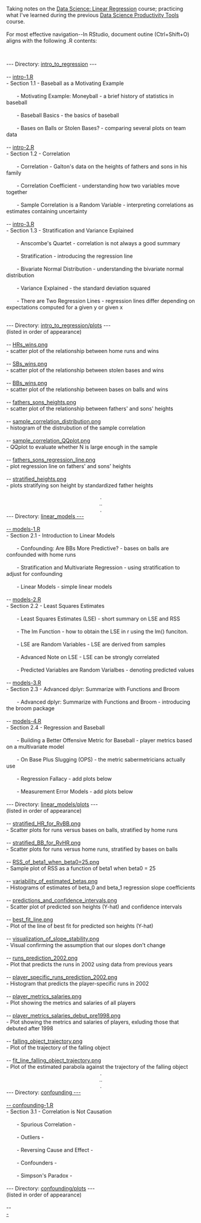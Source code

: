 <p>Taking notes on the <a href="https://www.edx.org/course/data-science-linear-regression">Data Science: Linear Regression</a> course; practicing what I've learned during the previous <a href="https://www.edx.org/course/data-science-productivity-tools">Data Science Productivity Tools</a> course.<br>
<br>
For most effective navigation--In RStudio, document outine (Ctrl+Shift+O) aligns with the following .R contents:<br></p>
<br>
<p>--- Directory: <a href="https://github.com/DiaLeor/linear-regression/blob/main/intro_to_regression">intro_to_regression</a> ---<br>
<br>
-- <a href="https://github.com/DiaLeor/linear-regression/blob/main/intro_to_regression/intro-1.R">intro-1.R</a><br>
- Section 1.1 - Baseball as a Motivating Example<br>
<br>
&emsp;&emsp;- Motivating Example: Moneyball - a brief history of statistics in baseball<br>
&emsp;&emsp;<br>
&emsp;&emsp;- Baseball Basics - the basics of baseball<br>
&emsp;&emsp;<br>
&emsp;&emsp;- Bases on Balls or Stolen Bases? - comparing several plots on team data<br>
&emsp;&emsp;<br>
-- <a href="https://github.com/DiaLeor/linear-regression/blob/main/intro_to_regression/intro-2.R">intro-2.R</a><br>
- Section 1.2 - Correlation<br>
<br>
&emsp;&emsp;- Correlation - Galton's data on the heights of fathers and sons in his family<br>
&emsp;&emsp;<br>
&emsp;&emsp;- Correlation Coefficient - understanding how two variables move together<br>
&emsp;&emsp;<br>
&emsp;&emsp;- Sample Correlation is a Random Variable - interpreting correlations as estimates containing uncertainty<br>
&emsp;&emsp;<br>
-- <a href="https://github.com/DiaLeor/linear-regression/blob/main/intro_to_regression/intro-3.R">intro-3.R</a><br>
- Section 1.3 - Stratification and Variance Explained<br>
&emsp;&emsp;<br>
&emsp;&emsp;- Anscombe's Quartet - correlation is not always a good summary<br>
&emsp;&emsp;<br>
&emsp;&emsp;- Stratification - introducing the regression line<br>
&emsp;&emsp;<br>
&emsp;&emsp;- Bivariate Normal Distribution - understanding the bivariate normal distribution<br>
&emsp;&emsp;<br>
&emsp;&emsp;- Variance Explained - the standard deviation squared<br>
&emsp;&emsp;<br>
&emsp;&emsp;- There are Two Regression Lines - regression lines differ depending on expectations computed for a given y or given x<br>
&emsp;&emsp;<br></p>
<p>--- Directory: <a href="https://github.com/DiaLeor/linear-regression/tree/main/intro_to_regression/plots">intro_to_regression/plots</a> ---<br>
(listed in order of appearance)<br>
<br>
-- <a href="https://github.com/DiaLeor/linear-regression/tree/main/intro_to_regression/plots/HRs_wins.png">HRs_wins.png</a><br>
- scatter plot of the relationship between home runs and wins<br>
<br>
-- <a href="https://github.com/DiaLeor/linear-regression/tree/main/intro_to_regression/plots/SBs_wins.png">SBs_wins.png</a><br>
- scatter plot of the relationship between stolen bases and wins<br>
<br>
-- <a href="https://github.com/DiaLeor/linear-regression/tree/main/intro_to_regression/plots/BBs_wins.png">BBs_wins.png</a><br>
- scatter plot of the relationship between bases on balls and wins<br>
<br>
-- <a href="https://github.com/DiaLeor/linear-regression/tree/main/intro_to_regression/plots/fathers_sons_heights.png">fathers_sons_heights.png</a><br>
- scatter plot of the relationship between fathers' and sons' heights<br>
<br>
-- <a href="https://github.com/DiaLeor/linear-regression/tree/main/intro_to_regression/plots/sample_correlation_distribution.png">sample_correlation_distribution.png</a><br>
- histogram of the distrubution of the sample correlation<br>
<br>
-- <a href="https://github.com/DiaLeor/linear-regression/tree/main/intro_to_regression/plots/sample_correlation_QQplot.png">sample_correlation_QQplot.png</a><br>
- QQplot to evaluate whether N is large enough in the sample<br>
<br>
-- <a href="https://github.com/DiaLeor/linear-regression/tree/main/intro_to_regression/plots/fathers_sons_regression_line.png">fathers_sons_regression_line.png</a><br>
- plot regression line on fathers' and sons' heights<br>
<br>
-- <a href="https://github.com/DiaLeor/linear-regression/tree/main/intro_to_regression/plots/stratified_heights.png">stratified_heights.png</a><br>
- plots stratifying son height by standardized father heights<br></p>
<center>.<br>
..<br>
.<br></center>
--- Directory: <a href="https://github.com/DiaLeor/linear-regression/tree/main/intro_to_regression/plots/linear_models.png">linear_models ---<br>
<br>
-- <a href="https://github.com/DiaLeor/linear-regression/blob/main/linear_models/models-1.R">models-1.R</a><br>
- Section 2.1 - Introduction to Linear Models<br>
<br>
&emsp;&emsp;- Confounding: Are BBs More Predictive? - bases on balls are confounded with home runs<br>
&emsp;&emsp;<br>
&emsp;&emsp;- Stratification and Multivariate Regression - using stratification to adjust for confounding<br>
&emsp;&emsp;<br>
&emsp;&emsp;- Linear Models - simple linear models<br>
&emsp;&emsp;<br>
-- <a href="https://github.com/DiaLeor/linear-regression/blob/main/linear_models/models-2.R">models-2.R</a><br>
- Section 2.2 - Least Squares Estimates<br>
<br>
&emsp;&emsp;- Least Squares Estimates (LSE) - short summary on LSE and RSS<br>
&emsp;&emsp;<br>
&emsp;&emsp;- The lm Function - how to obtain the LSE in r using the lm() funciton.<br>
&emsp;&emsp;<br>
&emsp;&emsp;- LSE are Random Variables - LSE are derived from samples<br>
&emsp;&emsp;<br>
&emsp;&emsp;- Advanced Note on LSE - LSE can be strongly correlated<br>
&emsp;&emsp;<br>
&emsp;&emsp;- Predicted Variables are Random Varialbes - denoting predicted values<br>
&emsp;&emsp;<br>
-- <a href="https://github.com/DiaLeor/linear-regression/blob/main/linear_models/models-3.R">models-3.R</a><br>
- Section 2.3 - Advanced dplyr: Summarize with Functions and Broom<br>
<br>
&emsp;&emsp;- Advanced dplyr: Summarize with Functions and Broom - introducing the broom package<br>
<br>
-- <a href="https://github.com/DiaLeor/linear-regression/blob/main/linear_models/models-4.R">models-4.R</a><br>
- Section 2.4 - Regression and Baseball<br>
<br>
&emsp;&emsp;- Building a Better Offensive Metric for Baseball - player metrics based on a multivariate model<br>
&emsp;&emsp;<br>
&emsp;&emsp;- On Base Plus Slugging (OPS) - the metric sabermetricians actually use<br>
&emsp;&emsp;<br>
&emsp;&emsp;- Regression Fallacy - add plots below<br>
&emsp;&emsp;<br>
&emsp;&emsp;- Measurement Error Models - add plots below<br>
&emsp;&emsp;<br>
--- Directory: <a href="https://github.com/DiaLeor/linear-regression/tree/main/linear_models/plots">linear_models/plots</a> ---<br>
(listed in order of appearance)<br>
<br>
-- <a href="https://github.com/DiaLeor/linear-regression/tree/main/linear_models/plots/stratified_HR_for_RvBB.png">stratified_HR_for_RvBB.png</a><br>
- Scatter plots for runs versus bases on balls, stratified by home runs<br>
<br>
-- <a href="https://github.com/DiaLeor/linear-regression/tree/main/linear_models/plots/stratified_BB_for_RvHR.png">stratified_BB_for_RvHR.png</a><br>
- Scatter plots for runs versus home runs, stratified by bases on balls<br>
<br>
-- <a href="https://github.com/DiaLeor/linear-regression/tree/main/linear_models/plots/RSS_of_beta1_when_beta0=25.png">RSS_of_beta1_when_beta0=25.png</a><br>
- Sample plot of RSS as a function of beta1 when beta0 = 25<br>
<br>
-- <a href="https://github.com/DiaLeor/linear-regression/tree/main/linear_models/plots/variability_of_estimated_betas.png">variability_of_estimated_betas.png</a><br>
- Histograms of estimates of beta_0 and beta_1 regression slope coefficients<br>
<br>
-- <a href="https://github.com/DiaLeor/linear-regression/tree/main/linear_models/plots/predictions_and_confidence_intervals.png">predictions_and_confidence_intervals.png</a><br>
- Scatter plot of predicted son heights (Y-hat) and confidence intervals<br>
<br>
-- <a href="https://github.com/DiaLeor/linear-regression/tree/main/linear_models/plots/best_fit_line.png">best_fit_line.png</a><br>
- Plot of the line of best fit for predicted son heights (Y-hat)<br>
<br>
-- <a href="https://github.com/DiaLeor/linear-regression/tree/main/linear_models/plots/visualization_of_slope_stability.png">visualization_of_slope_stability.png</a><br>
- Visual confirming the assumption that our slopes don't change<br>
<br>
-- <a href="https://github.com/DiaLeor/linear-regression/tree/main/linear_models/plots/runs_prediction_2002.png">runs_prediction_2002.png</a><br>
- Plot that predicts the runs in 2002 using data from previous years<br>
<br>
-- <a href="https://github.com/DiaLeor/linear-regression/tree/main/linear_models/plots/player_specific_runs_prediction_2002.png">player_specific_runs_prediction_2002.png</a><br>
- Histogram that predicts the player-specific runs in 2002<br>
<br>
-- <a href="https://github.com/DiaLeor/linear-regression/tree/main/linear_models/plots/player_metrics_salaries.png">player_metrics_salaries.png</a><br>
- Plot showing the metrics and salaries of all players<br>
<br>
-- <a href="https://github.com/DiaLeor/linear-regression/tree/main/linear_models/plots/player_metrics_salaries_debut_pre1998.png">player_metrics_salaries_debut_pre1998.png</a><br>
- Plot showing the metrics and salaries of players, exluding those that debuted after 1998<br>
<br>
-- <a href="https://github.com/DiaLeor/linear-regression/tree/main/linear_models/plots/falling_object_trajectory.png">falling_object_trajectory.png</a><br>
- Plot of the trajectory of the falling object<br>
<br>
-- <a href="https://github.com/DiaLeor/linear-regression/tree/main/linear_models/plots/fit_line_falling_object_trajectory.png">fit_line_falling_object_trajectory.png</a><br>
- Plot of the estimated parabola against the trajectory of the falling object<br>
<center>.<br>
..<br>
.<br></center>
--- Directory: <a href="https://github.com/DiaLeor/linear-regression/tree/main/confounding">confounding ---<br>
<br>
-- <a href="https://github.com/DiaLeor/linear-regression/blob/main/confounding/confounding-1.R">confounding-1.R</a><br>
- Section 3.1 - Correlation is Not Causation<br>
<br>
&emsp;&emsp;- Spurious Correlation -<br>
&emsp;&emsp;<br>
&emsp;&emsp;- Outliers -<br>
&emsp;&emsp;<br>
&emsp;&emsp;- Reversing Cause and Effect -<br>
&emsp;&emsp;<br>
&emsp;&emsp;- Confounders -<br>
&emsp;&emsp;<br>
&emsp;&emsp;- Simpson's Paradox -<br>
<br>
--- Directory: <a href="https://github.com/DiaLeor/linear-regression/tree/main/confounding/plots">confounding/plots</a> ---<br>
(listed in order of appearance)<br>
<br>
--<a href=""><br>
-
